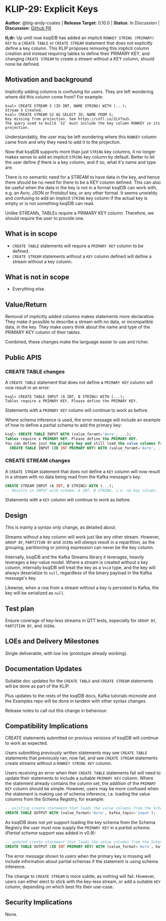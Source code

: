 # KLIP-29: Explicit Keys

**Author**: @big-andy-coates | 
**Release Target**: 0.10.0 | 
**Status**: In Discussion | 
**Discussion**: [Github PR](https://github.com/confluentinc/ksql/pull/5530)

**tl;dr:** Up until now ksqlDB has added an implicit `ROWKEY STRING (PRIMARY) KEY` to a `CREATE TABLE`
or `CREATE STREAM` statement that does not explicitly define a key column. This KLIP proposes
removing this implicit column creation and instead requiring tables to define their PRIMARY KEY, and
changing `CREATE STREAM` to create a stream without a KEY column, should none be defined.

## Motivation and background

Implicitly adding columns is confusing for users. They are left wondering where did this column come from? 
For example:

```
ksal> CREATE STREAM S (ID INT, NAME STRING) WITH (...);
Stream S Created.
ksal> CREATE STREAM S2 AS SELECT ID, NAME FROM S;
Key missing from projection. See https://cnfl.io/2LV7ouS.
The query used to build `S2` must include the key column ROWKEY in its projection.
```

Understandably, the user may be left wondering where this `ROWKEY` column came from and why they need to
add it to the projection.

Now that ksqlDB supports more than just `STRING` key columns, it no longer makes sense to add an
implicit `STRING` key column by default.  Better to let the user define _if_ there is a key column, and if
so, what it's name and type are.

There is no semantic need for a STREAM to have data in the key, and hence there should be no need for 
there to be a KEY column defined.  This can also be useful when the data in the key is not in a format 
ksqlDB can work with, e.g. an Avro, JSON or Protobuf key, or any other format.  It seems unwieldy and 
confusing to add an implicit `STRING` key column if the actual key is empty or is not something ksqlDB 
can read.

Unlike STREAMs, TABLEs require a PRIMARY KEY column. Therefore, we should require the user to provide one.  

## What is in scope

* `CREATE TABLE` statements will require a `PRIMARY KEY` column to be defined.
* `CREATE STREAM` statements without a `KEY` column defined will define a stream without a key column. 

## What is not in scope

* Everything else.

## Value/Return

Removal of implicitly added columns makes statements more declarative. They make it possible to describe 
a stream with no data, or incompatible data, in the key. They make users _think_ about the name and type
of the PRIMARY KEY column of their tables.

Combined, these changes make the language easier to use and richer.

## Public APIS

### CREATE TABLE changes

A `CREATE TABLE` statement that does not define a `PRIMARY KEY` column will now result in an error:

```
ksql> CREATE TABLE INPUT (A INT, B STRING) WITH (...);
Tables require a PRIMARY KEY. Please define the PRIMARY KEY.
```

Statements with a `PRIMARY KEY` column will continue to work as before.

Where schema inference is used, the error message will include an example of how to define a partial
schema to add the primary key:

```sql
ksql> CREATE TABLE INPUT WITH (value_foramt='Avro', ...);
Tables require a PRIMARY KEY. Please define the PRIMARY KEY.
You can define just the primary key and still load the value columns from the Schema registry, for example:
  CREATE TABLE INPUT (ID INT PRIMARY KEY) WITH (value_foramt='Avro', ...);
```

### CREATE STREAM changes

A `CREATE STREAM` statement that does not define a `KEY` column will now result in a stream with no
data being read from the Kafka message's key.

```sql
CREATE STREAM INPUT (A INT, B STRING) WITH (...);
-- Results in INPUT with schema: A INT, B STRING, i.e. no key column.
```

Statements with a `KEY` column will continue to work as before.

## Design

This is mainly a syntax only change, as detailed about. 

Streams without a key column will work just like any other stream. However, `GROUP BY`, `PARTITION BY`
and `JOIN`s will _always_ result in a repartition, as the grouping, partitioning or joining expression
can never be the key column.

Internally, ksqlDB and the Kafka Streams library it leverages, heavily leverages a key-value model.
Where a stream is created without a key column, internally ksqlDB will treat the key as a `Void` type,
and the key will always deserialize to `null`, regardless of the binary payload in the Kafka message's
key.

Likewise, when a row from a stream without a key is persisted to Kafka, the key will be serialized as
`null`. 

## Test plan

Ensure coverage of key-less streams in QTT tests, especially for `GROUP BY`, `PARTITION BY`, and `JOIN`s.

## LOEs and Delivery Milestones

Single deliverable, with low loe (prototype already working).

## Documentation Updates

Suitable doc updates for the `CREATE TABLE` and `CREATE STREAM` statements will be done as part of the KLIP.

Plus updates to the rests of the ksqlDB docs, Kafka tutorials microsite and the Examples repo will be done
in tandem with other syntax changes.

Release notes to call out this change in behaviour.

## Compatibility Implications

CREATE statements submitted on previous versions of ksqlDB will continue to work as expected.

Users submitting previously written statements may see `CREATE TABLE` statements that previously ran,
now fail, and see `CREATE STREAM` statements create streams without a `ROWKEY STRING KEY` column. 

Users receiving an error when their `CREATE TABLE` statements fail will need to update their statements
to include a suitable `PRIMARY KEY` column.  Where the statement already contains the column set, the 
addition of the `PRIMARY KEY` column should be simple.  However, users may be more confused when the 
statement is making use of schema inference, i.e. loading the value columns from the Schema Registry,
for example:

```sql
-- existing create statement that loads the value columns from the Schema Registry: 
CREATE TABLE OUTPUT WITH (value_format='Avro', kafka_topic='input');
```

As ksqlDB does not _yet_ support loading the key schema from the Schema Registry the user must now
supply the `PRIMARY KEY` in a _partial schema_. (_Partial schema_ support was added in v0.9):

```sql
-- updated create statement that loads the value columns from the Schema Registry: 
CREATE TABLE OUTPUT (ID INT PRIMARY KEY) WITH (value_format='Avro', kafka_topic='input');
```

The error message shown to users when the primary key is missing will include information about
partial schemas if the statement is using schema inference.

The change to `CREATE STREAM` is more subtle, as nothing will fail. However, users can either elect to
stick with the key-less stream, or add a suitable `KEY` column, depending on which best fits their
use-case.  


## Security Implications

None.